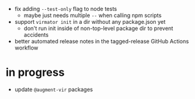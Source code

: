 -   fix adding `--test-only` flag to node tests
    -   maybe just needs multiple `--` when calling npm scripts
-   support `virmator init` in a dir without any package.json yet
    -   don't run init inside of non-top-level package dir to prevent accidents
-   better automated release notes in the tagged-release GitHub Actions workflow

# in progress

-   update `@augment-vir` packages
